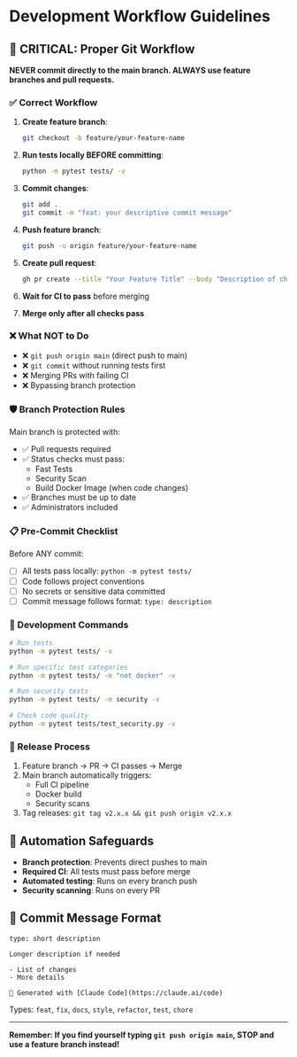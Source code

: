 # Development Workflow Guidelines

## 🚨 CRITICAL: Proper Git Workflow

**NEVER commit directly to the main branch. ALWAYS use feature branches and pull requests.**

### ✅ Correct Workflow

1. **Create feature branch**:
   ```bash
   git checkout -b feature/your-feature-name
   ```

2. **Run tests locally BEFORE committing**:
   ```bash
   python -m pytest tests/ -v
   ```

3. **Commit changes**:
   ```bash
   git add .
   git commit -m "feat: your descriptive commit message"
   ```

4. **Push feature branch**:
   ```bash
   git push -u origin feature/your-feature-name
   ```

5. **Create pull request**:
   ```bash
   gh pr create --title "Your Feature Title" --body "Description of changes"
   ```

6. **Wait for CI to pass** before merging
7. **Merge only after all checks pass**

### ❌ What NOT to Do

- ❌ `git push origin main` (direct push to main)
- ❌ `git commit` without running tests first
- ❌ Merging PRs with failing CI
- ❌ Bypassing branch protection

### 🛡️ Branch Protection Rules

Main branch is protected with:
- ✅ Pull requests required
- ✅ Status checks must pass:
  - Fast Tests
  - Security Scan
  - Build Docker Image (when code changes)
- ✅ Branches must be up to date
- ✅ Administrators included

### 📋 Pre-Commit Checklist

Before ANY commit:
- [ ] All tests pass locally: `python -m pytest tests/`
- [ ] Code follows project conventions
- [ ] No secrets or sensitive data committed
- [ ] Commit message follows format: `type: description`

### 🔧 Development Commands

```bash
# Run tests
python -m pytest tests/ -v

# Run specific test categories
python -m pytest tests/ -m "not docker" -v

# Run security tests
python -m pytest tests/ -m security -v

# Check code quality
python -m pytest tests/test_security.py -v
```

### 🚀 Release Process

1. Feature branch → PR → CI passes → Merge
2. Main branch automatically triggers:
   - Full CI pipeline
   - Docker build
   - Security scans
3. Tag releases: `git tag v2.x.x && git push origin v2.x.x`

## 🤖 Automation Safeguards

- **Branch protection**: Prevents direct pushes to main
- **Required CI**: All tests must pass before merge
- **Automated testing**: Runs on every branch push
- **Security scanning**: Runs on every PR

## 📝 Commit Message Format

```
type: short description

Longer description if needed

- List of changes
- More details

🤖 Generated with [Claude Code](https://claude.ai/code)
```

Types: `feat`, `fix`, `docs`, `style`, `refactor`, `test`, `chore`

---

**Remember: If you find yourself typing `git push origin main`, STOP and use a feature branch instead!**